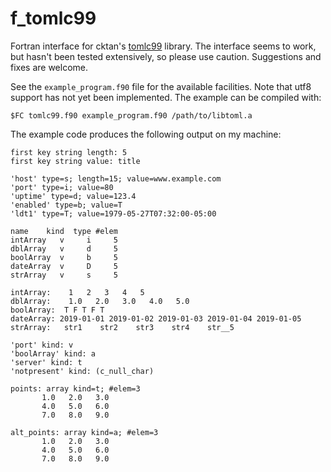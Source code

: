 # f_tomlc99
Fortran interface for cktan's [tomlc99](https://github.com/cktan/tomlc99) library. The interface seems to work, but hasn't been tested extensively, so please use caution. Suggestions and fixes are welcome. 

See the `example_program.f90` file for the available facilities. Note that utf8 support has not yet been implemented. The example can be compiled with:

`$FC tomlc99.f90 example_program.f90 /path/to/libtoml.a`

The example code produces the following output on my machine:

```
first key string length: 5
first key string value: title

'host' type=s; length=15; value=www.example.com
'port' type=i; value=80
'uptime' type=d; value=123.4
'enabled' type=b; value=T
'ldt1' type=T; value=1979-05-27T07:32:00-05:00

name    kind  type #elem
intArray   v     i     5
dblArray   v     d     5
boolArray  v     b     5
dateArray  v     D     5
strArray   v     s     5

intArray:    1   2   3   4   5
dblArray:    1.0   2.0   3.0   4.0   5.0
boolArray:  T F T F T
dateArray: 2019-01-01 2019-01-02 2019-01-03 2019-01-04 2019-01-05 
strArray:   str1    str2    str3    str4    str__5

'port' kind: v
'boolArray' kind: a
'server' kind: t
'notpresent' kind: (c_null_char)

points: array kind=t; #elem=3
       1.0   2.0   3.0
       4.0   5.0   6.0
       7.0   8.0   9.0

alt_points: array kind=a; #elem=3
       1.0   2.0   3.0
       4.0   5.0   6.0
       7.0   8.0   9.0
```
